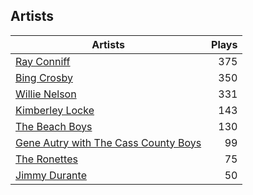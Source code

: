 ## Artists
Artists | Plays 
----- | -----: 
[Ray Conniff](/artists/ray-conniff-104848) | 375
[Bing Crosby](/artists/bing-crosby-1864) | 350
[Willie Nelson](/artists/willie-nelson-631) | 331
[Kimberley Locke](/artists/kimberley-locke-122102) | 143
[The Beach Boys](/artists/the-beach-boys-3455) | 130
[Gene Autry with The Cass County Boys](/artists/gene-autry-with-the-cass-county-boys-120868) | 99
[The Ronettes](/artists/the-ronettes-89545) | 75
[Jimmy Durante](/artists/jimmy-durante-13750) | 50

